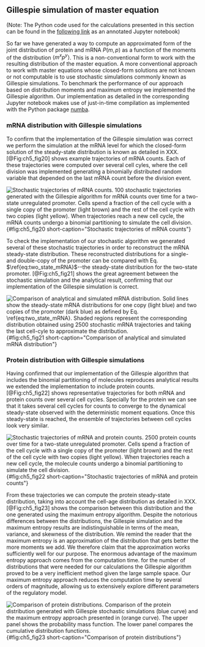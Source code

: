 ## Gillespie simulation of master equation 

(Note: The Python code used for the calculations presented in this section can
be found in the [following
link](https://www.rpgroup.caltech.edu//chann_cap/software/gillespie_simulation.html)
as an annotated Jupyter notebook)

So far we have generated a way to compute an approximated form of the joint
distribution of protein and mRNA $P(m, p)$ as a function of the moments of the
distribution $\left\langle m^x p^y \right\rangle$. This is a non-conventional
form to work with the resulting distribution of the master equation. A more
conventional approach to work with master equations whose closed-form solutions
are not known or not computable is to use stochastic simulations commonly known
as Gillespie simulations. To benchmark the performance of our approach based on
distribution moments and maximum entropy we implemented the Gillespie algorithm.
Our implementation as detailed in the corresponding Jupyter notebook makes use
of just-in-time compilation as implemented with the Python package
[numba](http://numba.pydata.org).

### mRNA distribution with Gillespie simulations

To confirm that the implementation of the Gillespie simulation was correct we
perform the simulation at the mRNA level for which the closed-form solution of
the steady-state distribution is known as detailed in XXX. [@Fig:ch5_fig20]
shows example trajectories of mRNA counts. Each of these trajectories were
computed over several cell cyles, where the cell division was implemented
generating a binomially distributed random variable that depended on the last
mRNA count before the division event.

![**Stochastic trajectories of mRNA counts.** 100 stochastic trajectories
generated with the Gillespie algorithm for mRNA counts over time for a two-state
unregulated promoter. Cells spend a fraction of the cell cycle with a single
copy of the promoter (light brown) and the rest of the cell cycle with two
copies (light yellow). When trajectories reach a new cell cycle, the mRNA counts
undergo a binomial partitioning to simulate the cell
division.](ch5_fig20){#fig:ch5_fig20 short-caption="Stochastic trajectories of
mRNA counts"}

To check the implementation of our stochastic algorithm we generated several of
these stochastic trajectories in order to reconstruct the mRNA steady-state
distribution. These reconstructed distributions for a single- and double-copy of
the promoter can be compared with Eq. $\ref{eq:two_state_mRNA}$--the
steady-state distribution for the two-state promoter. [@Fig:ch5_fig21] shows the
great agreement between the stochastic simulation and the analytical result,
confirming that our implementation of the Gillespie simulation is correct.

![**Comparison of analytical and simulated mRNA distribution.** Solid lines show
the steady-state mRNA distributions for one copy (light blue) and two copies of
the promoter (dark blue) as defined by Eq. $\ref{eq:two_state_mRNA}$. Shaded
regions represent the corresponding distribution obtained using 2500 stochastic
mRNA trajectories and taking the last cell-cyle to approximate the
distribution.](ch5_fig21){#fig:ch5_fig21 short-caption="Comparison of analytical
and simulated mRNA distribution"}

### Protein distribution with Gillespie simulations

Having confirmed that our implementation of the Gillespie algorithm that
includes the binomial partitioning of molecules reproduces analytical results we
extended the implementation to include protein counts. [@Fig:ch5_fig22] shows
representative trajectories for both mRNA and protein counts over several cell
cycles. Specially for the protein we can see that it takes several cell cycles
for counts to converge to the dynamical steady-state observed with the
deterministic moment equations. Once this steady-state is reached, the ensemble
of trajectories between cell cycles look very similar.

![**Stochastic trajectories of mRNA and protein counts.** 2500 protein counts
over time for a two-state unregulated promoter. Cells spend a fraction of the
cell cycle with a single copy of the promoter (light brown) and the rest of the
cell cycle with two copies (light yellow). When trajectories reach a new cell
cycle, the molecule counts undergo a binomial partitioning to simulate the cell
division.](ch5_fig22){#fig:ch5_fig22 short-caption="Stochastic trajectories of
mRNA and protein counts"}

From these trajectories we can compute the protein steady-state distribution,
taking into account the cell-age distribution as detailed in XXX.
[@Fig:ch5_fig23] shows the comparison between this distribution and the one
generated using the maximum entropy algorithm. Despite the notorious differences
between the distributions, the Gillespie simulation and the maximum entropy
results are indistinguishable in terms of the mean, variance, and skewness of
the distribution. We remind the reader that the maximum entropy is an
approximation of the distribution that gets better the more moments we add. We
therefore claim that the approximation works sufficiently well for our purpose.
The enormous advantage of the maximum entropy approach comes from the
computation time. for the number of distributions that were needed for our
calculations the Gillespie algorithm proved to be a very inefficient method
given the large sample space. Our maximum entropy approach reduces the
computation time by several orders of magnitude, allowing us to extensively
explore different parameters of the regulatory model.

![**Comparison of protein distributions.** Comparison of the protein
distribution generated with Gillespie stochastic simulations (blue curve) and
the maximum entropy approach presented in (orange curve). The upper panel shows
the probability mass function. The lower panel compares the cumulative
distribution functions.](ch5_fig23){#fig:ch5_fig23 short-caption="Comparison of
protein distributions"}
